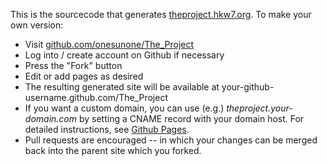 This is the sourcecode that generates [theproject.hkw7.org][].  To make your own version:

* Visit [github.com/onesunone/The_Project][]
* Log into / create account on Github if necessary
* Press the "Fork" button
* Edit or add pages as desired
* The resulting generated site will be available at your-github-username.github.com/The_Project
* If you want a custom domain, you can use (e.g.) _theproject.your-domain.com_ by setting a CNAME record with your domain host.  For detailed instructions, see [Github Pages].
* Pull requests are encouraged -- in which your changes can be merged back into the parent site which you forked.



[theproject.hkw7.org]: http://theproject.hkw7.org/
[github.com/onesunone/The_Project]: https://github.com/onesunone/The_Project
[Github Pages]: http://pages.github.com/

